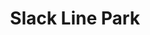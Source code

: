 ---
pid: PT421
title: Slack Line Park
location_transcription: 
zipcode: NJ08542
outside_phl: Princeton NJ
neighborhood: 
age: '26'
age_range: 20-29
instagram: 
image_file_name: PT_421.jpg
proposal_transcription: |-
  Belmont Plateau is perfect example but the trees are too young.
  -eye bolt
  -slackline
  -buried concrete
  -A-frame (not provided)
  50-500 ft
topic: Unknown
topic_summary: '0'
type: Interactive,Tree,Park
keywords_other: Skyline, Parks
credit: Ross Kerner
image_labels: 
twitter: 
facebook: 
permalink: "/monuments/pt421/"
layout: item-page
---